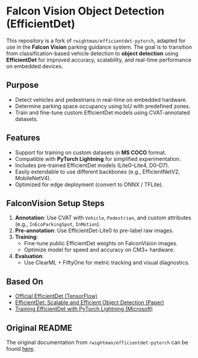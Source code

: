# Falcon Vision Object Detection (EfficientDet)

This repository is a fork of `rwightman/efficientdet-pytorch`, adapted for use in the **Falcon Vision** parking guidance system. The goal is to transition from classification-based vehicle detection to **object detection** using **EfficientDet** for improved accuracy, scalability, and real-time performance on embedded devices.

## Purpose

- Detect vehicles and pedestrians in real-time on embedded hardware.
- Determine parking space occupancy using IoU with predefined zones.
- Train and fine-tune custom EfficientDet models using CVAT-annotated datasets.

## Features

- Support for training on custom datasets in **MS COCO** format.
- Compatible with **PyTorch Lightning** for simplified experimentation.
- Includes pre-trained EfficientDet models (Lite0–Lite4, D0–D7).
- Easily extendable to use different backbones (e.g., EfficientNetV2, MobileNetV4).
- Optimized for edge deployment (convert to ONNX / TFLite).

## FalconVision Setup Steps

1. **Annotation**: Use CVAT with `Vehicle`, `Pedestrian`, and custom attributes (e.g., `InEcoParkingSpot`, `InMotion`).
2. **Pre-annotation**: Use EfficientDet-Lite0 to pre-label raw images.
3. **Training**:
   - Fine-tune public EfficientDet weights on FalconVision images.
   - Optimize model for speed and accuracy on CM3+ hardware.
4. **Evaluation**:
   - Use ClearML + FiftyOne for metric tracking and visual diagnostics.

## Based On

- [Official EfficientDet (TensorFlow)](https://github.com/google/automl)
- [EfficientDet: Scalable and Efficient Object Detection (Paper)](https://arxiv.org/abs/1911.09070)
- [Training EfficientDet with PyTorch Lightning (Microsoft)](https://medium.com/data-science-at-microsoft/training-efficientdet-on-custom-data-with-pytorch-lightning-using-an-efficientnetv2-backbone-1cdf3bd7921f)

## Original README

The original documentation from `rwightman/efficientdet-pytorch` can be found [here](https://github.com/rwightman/efficientdet-pytorch/blob/master/README.md).